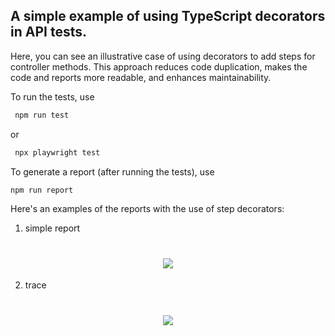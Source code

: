 ## A simple example of using TypeScript decorators in API tests.

Here, you can see an illustrative case of using decorators to add steps for controller methods. This approach reduces code duplication, makes the code and reports more readable, and enhances maintainability.

To run the tests, use
```sh
 npm run test
 ``` 
 or 

 ```sh
  npx playwright test
```

To generate a report (after running the tests), use
```sh 
npm run report
```

Here's an examples of the reports with the use of step decorators:

1) simple report

<h1 align="center"><img src="https://raw.githubusercontent.com/KyporenkoV/example-of-using-decorators-with-playwright/main/screenshots/1.png"></h1>

2) trace

<h1 align="center"><img src="https://raw.githubusercontent.com/KyporenkoV/example-of-using-decorators-with-playwright/main/screenshots/2.png"></h1>